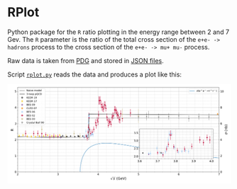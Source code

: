 # RPlot

Python package for the `R` ratio plotting in the energy range between 2 and 7 Gev. The `R` parameter is the ratio of the total cross section of the `e+e- -> hadrons` process to the cross section of the `e+e- -> mu+ mu-` process.

Raw data is taken from [PDG](https://pdg.lbl.gov/2019/hadronic-xsections/hadron.html) and stored in [JSON files](data).

Script [`rplot.py`](rplot.py) reads the data and produces a plot like this:

![R plot](plots/rplot.png)

